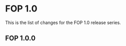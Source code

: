 FOP 1.0
=================

This is the list of changes for the FOP 1.0 release series.

FOP 1.0.0
-------------------